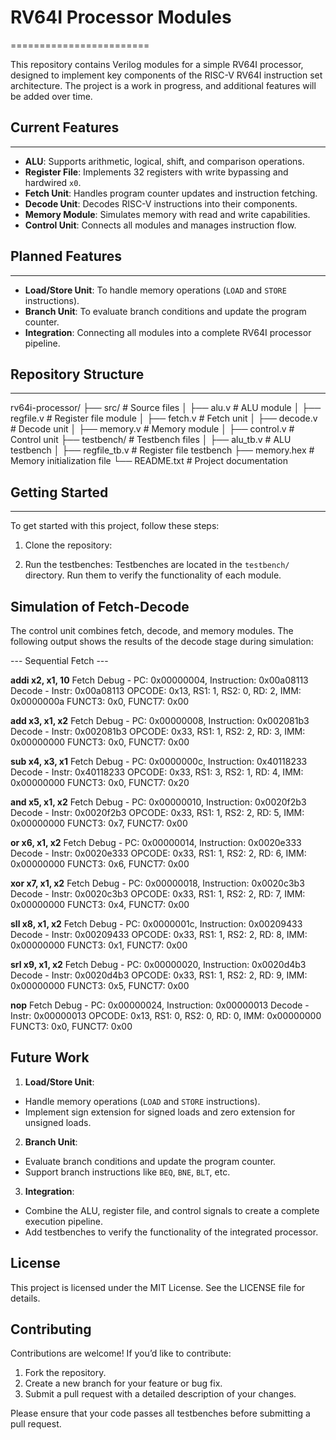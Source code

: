 # RV64I Processor Modules
========================

This repository contains Verilog modules for a simple RV64I processor, designed to implement key components of the RISC-V RV64I instruction set architecture. The project is a work in progress, and additional features will be added over time.

## Current Features
-----------------
- **ALU**: Supports arithmetic, logical, shift, and comparison operations.
- **Register File**: Implements 32 registers with write bypassing and hardwired `x0`.
- **Fetch Unit**: Handles program counter updates and instruction fetching.
- **Decode Unit**: Decodes RISC-V instructions into their components.
- **Memory Module**: Simulates memory with read and write capabilities.
- **Control Unit**: Connects all modules and manages instruction flow.

## Planned Features
-----------------
- **Load/Store Unit**: To handle memory operations (`LOAD` and `STORE` instructions).
- **Branch Unit**: To evaluate branch conditions and update the program counter.
- **Integration**: Connecting all modules into a complete RV64I processor pipeline.

## Repository Structure
---------------------
rv64i-processor/
├── src/                # Source files
│   ├── alu.v           # ALU module
│   ├── regfile.v       # Register file module
│   ├── fetch.v         # Fetch unit
│   ├── decode.v        # Decode unit
│   ├── memory.v        # Memory module
│   ├── control.v       # Control unit
├── testbench/          # Testbench files
│   ├── alu_tb.v        # ALU testbench
│   ├── regfile_tb.v    # Register file testbench
├── memory.hex          # Memory initialization file
└── README.txt          # Project documentation

## Getting Started
---------------
To get started with this project, follow these steps:

1. Clone the repository:

3. Run the testbenches:
Testbenches are located in the `testbench/` directory. Run them to verify the functionality of each module.

Simulation of Fetch-Decode
---------------------------
The control unit combines fetch, decode, and memory modules. The following output shows the results of the decode stage during simulation:

--- Sequential Fetch ---

**addi x2, x1, 10**
Fetch Debug - PC: 0x00000004, Instruction: 0x00a08113   
Decode - Instr: 0x00a08113
OPCODE: 0x13, RS1: 1, RS2: 0, RD: 2, IMM: 0x0000000a
FUNCT3: 0x0, FUNCT7: 0x00

**add x3, x1, x2**
Fetch Debug - PC: 0x00000008, Instruction: 0x002081b3
Decode - Instr: 0x002081b3
OPCODE: 0x33, RS1: 1, RS2: 2, RD: 3, IMM: 0x00000000
FUNCT3: 0x0, FUNCT7: 0x00

**sub x4, x3, x1**
Fetch Debug - PC: 0x0000000c, Instruction: 0x40118233
Decode - Instr: 0x40118233
OPCODE: 0x33, RS1: 3, RS2: 1, RD: 4, IMM: 0x00000000
FUNCT3: 0x0, FUNCT7: 0x20

**and x5, x1, x2**
Fetch Debug - PC: 0x00000010, Instruction: 0x0020f2b3
Decode - Instr: 0x0020f2b3
OPCODE: 0x33, RS1: 1, RS2: 2, RD: 5, IMM: 0x00000000
FUNCT3: 0x7, FUNCT7: 0x00

**or x6, x1, x2**
Fetch Debug - PC: 0x00000014, Instruction: 0x0020e333
Decode - Instr: 0x0020e333
OPCODE: 0x33, RS1: 1, RS2: 2, RD: 6, IMM: 0x00000000
FUNCT3: 0x6, FUNCT7: 0x00

**xor x7, x1, x2**
Fetch Debug - PC: 0x00000018, Instruction: 0x0020c3b3
Decode - Instr: 0x0020c3b3
OPCODE: 0x33, RS1: 1, RS2: 2, RD: 7, IMM: 0x00000000
FUNCT3: 0x4, FUNCT7: 0x00

**sll x8, x1, x2**
Fetch Debug - PC: 0x0000001c, Instruction: 0x00209433
Decode - Instr: 0x00209433
OPCODE: 0x33, RS1: 1, RS2: 2, RD: 8, IMM: 0x00000000
FUNCT3: 0x1, FUNCT7: 0x00

**srl x9, x1, x2**
Fetch Debug - PC: 0x00000020, Instruction: 0x0020d4b3
Decode - Instr: 0x0020d4b3
OPCODE: 0x33, RS1: 1, RS2: 2, RD: 9, IMM: 0x00000000
FUNCT3: 0x5, FUNCT7: 0x00

**nop**
Fetch Debug - PC: 0x00000024, Instruction: 0x00000013
Decode - Instr: 0x00000013
OPCODE: 0x13, RS1: 0, RS2: 0, RD: 0, IMM: 0x00000000
FUNCT3: 0x0, FUNCT7: 0x00

Future Work
-----------
1. **Load/Store Unit**:
- Handle memory operations (`LOAD` and `STORE` instructions).
- Implement sign extension for signed loads and zero extension for unsigned loads.

2. **Branch Unit**:
- Evaluate branch conditions and update the program counter.
- Support branch instructions like `BEQ`, `BNE`, `BLT`, etc.

3. **Integration**:
- Combine the ALU, register file, and control signals to create a complete execution pipeline.
- Add testbenches to verify the functionality of the integrated processor.

License
-------
This project is licensed under the MIT License. See the LICENSE file for details.

Contributing
------------
Contributions are welcome! If you’d like to contribute:
1. Fork the repository.
2. Create a new branch for your feature or bug fix.
3. Submit a pull request with a detailed description of your changes.

Please ensure that your code passes all testbenches before submitting a pull request.
